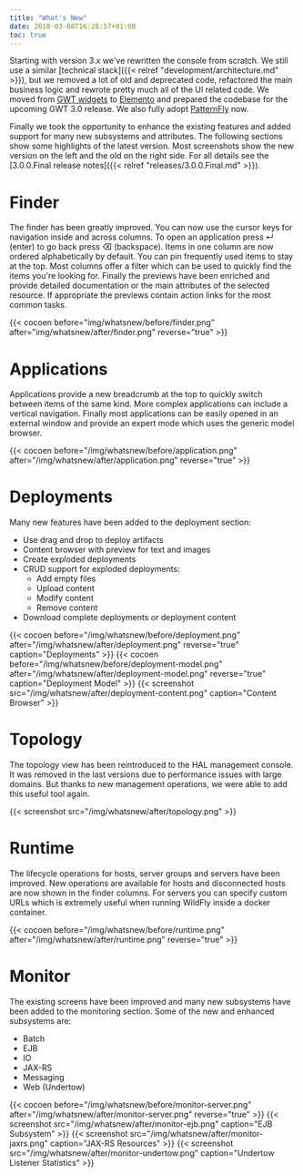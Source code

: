 ```yaml
---
title: "What's New"
date: 2018-03-08T16:28:57+01:00
toc: true
---
```

Starting with version 3.x we've rewritten the console from scratch. We still use a similar [technical stack]({{< relref "development/architecture.md" >}}), but we removed a lot of old and deprecated code, refactored the main business logic and rewrote pretty much all of the UI related code. We moved from [GWT widgets](http://www.gwtproject.org/doc/latest/RefWidgetGallery.html) to [Elemento](https://github.com/hal/elemento) and prepared the codebase for the upcoming GWT 3.0 release. We also fully adopt [PatternFly](https://www.patternfly.org/) now.  

Finally we took the opportunity to enhance the existing features and added support for many new subsystems and attributes. The following sections show some highlights of the latest version. Most screenshots show the new version on the left and the old on the right side. For all details see the [3.0.0.Final release notes]({{< relref "releases/3.0.0.Final.md" >}}). 

# Finder

The finder has been greatly improved. You can now use the cursor keys for navigation inside and across columns. To open an application press ↵ (enter) to go back press ⌫ (backspace). Items in one column are now ordered alphabetically by default. You can pin frequently used items to stay at the top. Most columns offer a filter which can be used to quickly find the items you're looking for. Finally the previews have been enriched and provide detailed documentation or the main attributes of the selected resource. If appropriate the previews contain action links for the most common tasks.

{{< cocoen before="img/whatsnew/before/finder.png" after="img/whatsnew/after/finder.png" reverse="true" >}} 

# Applications

Applications provide a new breadcrumb at the top to quickly switch between items of the same kind. More complex applications can include a vertical navigation. Finally most applications can be easily opened in an external window and provide an expert mode which uses the generic model browser.  

{{< cocoen before="/img/whatsnew/before/application.png" after="/img/whatsnew/after/application.png" reverse="true" >}} 

# Deployments

Many new features have been added to the deployment section: 

- Use drag and drop to deploy artifacts
- Content browser with preview for text and images
- Create exploded deployments
- CRUD support for exploded deployments:
  - Add empty files
  - Upload content
  - Modify content
  - Remove content
- Download complete deployments or deployment content
 
{{< cocoen before="/img/whatsnew/before/deployment.png" after="/img/whatsnew/after/deployment.png" reverse="true" caption="Deployments" >}} 
{{< cocoen before="/img/whatsnew/before/deployment-model.png" after="/img/whatsnew/after/deployment-model.png" reverse="true" caption="Deployment Model" >}} 
{{< screenshot src="/img/whatsnew/after/deployment-content.png" caption="Content Browser" >}}

# Topology

The topology view has been reintroduced to the HAL management console. It was removed in the last versions due to performance issues with large domains. But thanks to new management operations, we were able to add this useful tool again.

{{< screenshot src="/img/whatsnew/after/topology.png" >}}

# Runtime

The lifecycle operations for hosts, server groups and servers have been improved. New operations are available for hosts and disconnected hosts are now shown in the finder columns. For servers you can specify custom URLs which is extremely useful when running WildFly inside a docker container.

{{< cocoen before="/img/whatsnew/before/runtime.png" after="/img/whatsnew/after/runtime.png" reverse="true" >}} 

# Monitor

The existing screens have been improved and many new subsystems have been added to the monitoring section. Some of the new and enhanced subsystems are:

- Batch
- EJB
- IO
- JAX-RS
- Messaging
- Web (Undertow)

{{< cocoen before="/img/whatsnew/before/monitor-server.png" after="/img/whatsnew/after/monitor-server.png" reverse="true" >}} 
{{< screenshot src="/img/whatsnew/after/monitor-ejb.png" caption="EJB Subsystem" >}}
{{< screenshot src="/img/whatsnew/after/monitor-jaxrs.png" caption="JAX-RS Resources" >}}
{{< screenshot src="/img/whatsnew/after/monitor-undertow.png" caption="Undertow Listener Statistics" >}}
